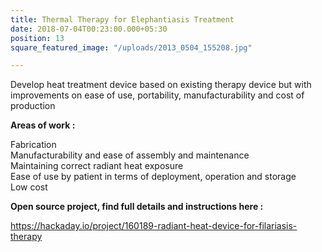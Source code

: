 ```yaml
---
title: Thermal Therapy for Elephantiasis Treatment
date: 2018-07-04T00:23:00.000+05:30
position: 13
square_featured_image: "/uploads/2013_0504_155208.jpg"

---
```

Develop heat treatment device based on existing therapy device but with improvements on ease of use, portability, manufacturability and cost of production

**Areas of work :**

Fabrication  
Manufacturability and ease of assembly and maintenance  
Maintaining correct radiant heat exposure  
Ease of use by patient in terms of deployment, operation and storage  
Low cost

**Open source project, find full details and instructions here :**

https://hackaday.io/project/160189-radiant-heat-device-for-filariasis-therapy